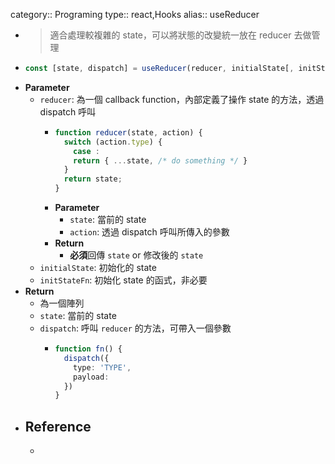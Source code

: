 category:: Programing
type:: react,Hooks
alias:: useReducer

- > 適合處理較複雜的 state，可以將狀態的改變統一放在 reducer 去做管理
- ```typescript
  const [state, dispatch] = useReducer(reducer, initialState[, initStateFn]);
  ```
- **Parameter**
	- `reducer`: 為一個 callback function，內部定義了操作 state 的方法，透過 dispatch 呼叫
		- ```typescript
		  function reducer(state, action) {
		    switch (action.type) {
		      case :
		      return { ...state, /* do something */ }
		    }
		    return state;
		  }
		  ```
		- **Parameter**
			- `state`: 當前的 state
			- `action`: 透過 dispatch 呼叫所傳入的參數
		- **Return**
			- **必須**回傳 `state` or 修改後的 `state`
	- `initialState`: 初始化的 state
	- `initStateFn`: 初始化 state 的函式，非必要
- **Return**
	- 為一個陣列
	- `state`: 當前的 state
	- `dispatch`: 呼叫 `reducer` 的方法，可帶入一個參數
		- ```typescript
		  function fn() {
		    dispatch({
		      type: 'TYPE',
		      payload: 
		    })
		  }
		  ```
- ## Reference
	- [](https://zh-hant.reactjs.org/docs/hooks-reference.html#usereducer)